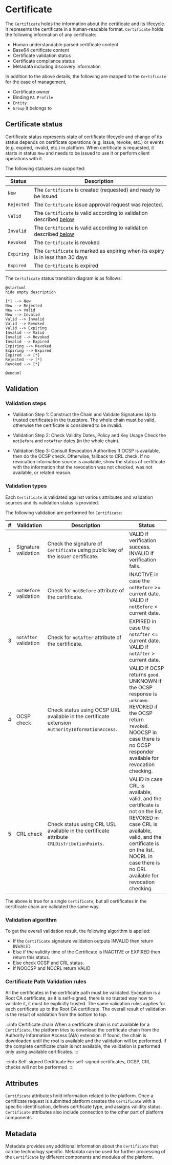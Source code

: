 # Certificate

The `Certificate` holds the information about the certificate and its lifecycle. It represents the certificate in a human-readable format. `Certificate` holds the following information of any certificate:

- Human understandable parsed certificate content
- Base64 certificate content
- Certificate validation status
- Certificate compliance status
- Metadata including discovery information

In addition to the above details, the following are mapped to the `Certificate` for the ease of management,

- Certificate owner
- Binding `RA Profile`
- `Entity`
- `Group` it belongs to

## Certificate status

Certificate status represents state of certificate lifecycle and change of its status depends on certificate operations (e.g. issue, revoke, etc.) or events (e.g. expired, invalid, etc.) in platform.
When certificate is requested, it starts in status `New` and needs to be issued to use it or perform client operations with it.  

The following statuses are supported:

| Status      | Description                                                                       |
|-------------|-----------------------------------------------------------------------------------|
| `New`       | The `Certificate` is created (requested) and ready to be issued                   |
| `Rejected`  | The `Certificate` issue approval request was rejected.                            |
| `Valid`     | The `Certificate` is valid according to validation described [below](#validation) |
| `Invalid `  | The `Certificate` is valid according to validation described [below](#validation) |
| `Revoked`   | The `Certificate` is revoked                                                      |
| `Expiring`  | The `Certificate` is marked as expiring when its expiry is in less than 30 days   |
| `Expired`   | The `Certificate` is expired                                                      |

The `Certificate` status transition diagram is as follows:

```plantuml
@startuml
hide empty description

[*] --> New
New --> Rejected
New --> Valid
New --> Invalid
Valid --> Invalid
Valid --> Revoked
Valid --> Expiring
Invalid --> Valid
Invalid --> Revoked
Invalid --> Expired
Expiring --> Revoked
Expiring --> Expired
Expired --> [*]
Rejected --> [*]
Revoked --> [*]

@enduml
```

## Validation

### Validation steps

- Validation Step 1: Construct the Chain and Validate Signatures
Up to trusted certificates in the truststore.
The whole chain must be valid, otherwise the certificate is considered to be invalid.

- Validation Step 2: Check Validity Dates, Policy and Key Usage
Check the `notBefore` and `notAfter` dates (in the whole chain).

- Validation Step 3: Consult Revocation Authorities
If OCSP is available, then do the OCSP check.
Otherwise, fallback to CRL check.
If no revocation information source is available, show the status of certificate with the information that the revocation was not checked, was not available, or related reason.

### Validation types

Each `Certificate` is validated against various attributes and validation sources and its validation status is provided.

The following validation are performed for `Certificate`:

| #   | Validation            | Description                                                                    | Status                                                                                                                                                                                                             |
| --- | --------------- | ------------------------------------------------------------------------------ | ------------------------------------------------------------------------------------------------------------------------------------------------------------------------------------------------------------------ |
| 1   | Signature validation | Check the signature of `Certificate` using public key of the issuer certificate. | <span class="badge badge--success">VALID</span> if verification success.<br/><span class="badge badge--danger">INVALID</span> if verification fails.                                                                                                                                   |
| 2   | `notBefore` validation | Check for `notBefore` attribute of the certificate.                       | <span class="badge badge--secondary">INACTIVE</span> in case the `notBefore` >= current date.<br/><span class="badge badge--success">VALID</span> if `notBefore` < current date.                                                                                                           |
| 3   | `notAfter` validation | Check for `notAfter` attribute of the certificate.                        | <span class="badge badge--warning">EXPIRED</span> in case the `notAfter` <= current date.<br/><span class="badge badge--success">VALID</span> if `notAfter` > current date.                                                                                       |
| 4   | OCSP check      | Check status using OCSP URL available in the certificate extension `AuthorityInformationAccess`.                      | <span class="badge badge--success">VALID</span> if OCSP returns `good`.<br/><span class="badge badge--secondary">UNKNOWN</span> if the OCSP response is `unknown`.<br/><span class="badge badge--danger">REVOKED</span> if the OCSP return `revoked`.<br/><span class="badge badge--secondary">NOOCSP</span> in case there is no OCSP responder available for revocation checking.        |
| 5   | CRL check       | Check status using CRL USL available in the certificate attribute `CRLDistributionPoints`.                    | <span class="badge badge--success">VALID</span> in case CRL is available, valid, and the certificate is not on the list.<br/><span class="badge badge--danger">REVOKED</span> in case CRL is available, valid, and the certificate is on the list.<br/><span class="badge badge--secondary">NOCRL</span> in case there is no CRL available for revocation checking. |

The above is true for a single `Certificate`, but all certificates in the certificate chain are validated the same way.

### Validation algorithm

To get the overall validation result, the following algorithm is applied:

- If the `Certificate` signature validation outputs <span class="badge badge--danger">INVALID</span> then return <span class="badge badge--danger">INVALID</span>.
- Else if the validity time of the Certificate is <span class="badge badge--secondary">INACTIVE</span> or <span class="badge badge--warning">EXPIRED</span> then return this status.
- Else check OCSP and CRL status.
- If <span class="badge badge--secondary">NOOCSP</span> and <span class="badge badge--secondary">NOCRL</span> return <span class="badge badge--success">VALID</span>

### Certificate Path Validation rules

All the certificates in the certificate path must be validated.
Exception is a Root CA certificate, as it is self-signed, there is no trusted way how to validate it, it must be explicitly trusted.
The same validation rules applies for each certificate up to the Root CA certificate.
The overall result of validation is the result of validation from the bottom to top.

:::info Certificate chain
When a certificate chain is not available for a `Certificate`, the platform tries to download the certificate chain from the Authority Information Access (AIA) extension. If found, the chain is downloaded until the root is available and the validation will be performed. if the complete certificate chain is not available, the validation is performed only using available certificates.
:::

:::info Self-signed Certificate
For self-signed certificates, OCSP, CRL checks will not be performed.
:::

## Attributes

`Certificate` attributes hold information related to the platform. Once a certificate request is submitted platform creates the `Certificate` with a specific identification, defines certificate type, and assigns validity status. `Certificate` attributes also include connection to the other part of platform components.

## Metadata

Metadata provides any additional information about the `Certificate` that can be technology specific.
Metadata can be used for further processing of the `Certificate` by different components and modules of the platform.